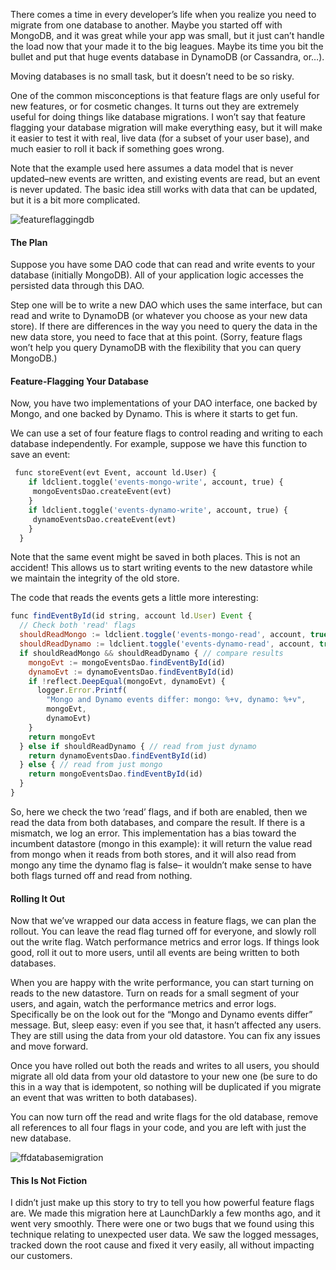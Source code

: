 There comes a time in every developer’s life when you realize you need to migrate from one database to another. Maybe you started off with MongoDB, and it was great while your app was small, but it just can’t handle the load now that your made it to the big leagues. Maybe its time you bit the bullet and put that huge events database in DynamoDB (or Cassandra, or…).

Moving databases is no small task, but it doesn’t need to be so risky.

One of the common misconceptions is that feature flags are only useful for new features, or for cosmetic changes. It turns out they are extremely useful for doing things like database migrations. I won’t say that feature flagging your database migration will make everything easy, but it will make it easier to test it with real, live data (for a subset of your user base), and much easier to roll it back if something goes wrong.

Note that the example used here assumes a data model that is never updated–new events are written, and existing events are read, but an event is never updated. The basic idea still works with data that can be updated, but it is a bit more complicated.

![featureflaggingdb](https://launchdarkly.com/images/guide/featureflaggingdb.jpg "Feature Flagging Your Database")

#### The Plan

Suppose you have some DAO code that can read and write events to your database (initially MongoDB). All of your application logic accesses the persisted data through this DAO.

Step one will be to write a new DAO which uses the same interface, but can read and write to DynamoDB (or whatever you choose as your new data store). If there are differences in the way you need to query the data in the new data store, you need to face that at this point. (Sorry, feature flags won’t help you query DynamoDB with the flexibility that you can query MongoDB.)

#### Feature-Flagging Your Database

Now, you have two implementations of your DAO interface, one backed by Mongo, and one backed by Dynamo. This is where it starts to get fun.

We can use a set of four feature flags to control reading and writing to each database independently. For example, suppose we have this function to save an event:

``` python
 func storeEvent(evt Event, account ld.User) {
    if ldclient.toggle('events-mongo-write', account, true) {
     mongoEventsDao.createEvent(evt)
    }
    if ldclient.toggle('events-dynamo-write', account, true) {
     dynamoEventsDao.createEvent(evt)
    }
  }
```
Note that the same event might be saved in both places. This is not an accident! This allows us to start writing events to the new datastore while we maintain the integrity of the old store.

The code that reads the events gets a little more interesting:

```javascript
func findEventById(id string, account ld.User) Event {
  // Check both 'read' flags
  shouldReadMongo := ldclient.toggle('events-mongo-read', account, true)
  shouldReadDynamo := ldclient.toggle('events-dynamo-read', account, true)
  if shouldReadMongo && shouldReadDynamo { // compare results
    mongoEvt := mongoEventsDao.findEventById(id)
    dynamoEvt := dynamoEventsDao.findEventById(id)
    if !reflect.DeepEqual(mongoEvt, dynamoEvt) {
      logger.Error.Printf(
        "Mongo and Dynamo events differ: mongo: %+v, dynamo: %+v",
        mongoEvt,
        dynamoEvt)
    }
    return mongoEvt
  } else if shouldReadDynamo { // read from just dynamo
    return dynamoEventsDao.findEventById(id)
  } else { // read from just mongo
    return mongoEventsDao.findEventById(id)
  }
}
```

So, here we check the two ‘read’ flags, and if both are enabled, then we read the data from both databases, and compare the result. If there is a mismatch, we log an error. This implementation has a bias toward the incumbent datastore (mongo in this example): it will return the value read from mongo when it reads from both stores, and it will also read from mongo any time the dynamo flag is false– it wouldn’t make sense to have both flags turned off and read from nothing.

#### Rolling It Out

Now that we’ve wrapped our data access in feature flags, we can plan the rollout. You can leave the read flag turned off for everyone, and slowly roll out the write flag. Watch performance metrics and error logs. If things look good, roll it out to more users, until all events are being written to both databases.

When you are happy with the write performance, you can start turning on reads to the new datastore. Turn on reads for a small segment of your users, and again, watch the performance metrics and error logs. Specifically be on the look out for the “Mongo and Dynamo events differ” message. But, sleep easy: even if you see that, it hasn’t affected any users. They are still using the data from your old datastore. You can fix any issues and move forward.

Once you have rolled out both the reads and writes to all users, you should migrate all old data from your old datastore to your new one (be sure to do this in a way that is idempotent, so nothing will be duplicated if you migrate an event that was written to both databases).

You can now turn off the read and write flags for the old database, remove all references to all four flags in your code, and you are left with just the new database.

![ffdatabasemigration](https://launchdarkly.com/images/guide/ffdatabasemigration.jpg "Feature Flag Database Migration")

#### This Is Not Fiction

I didn’t just make up this story to try to tell you how powerful feature flags are. We made this migration here at LaunchDarkly a few months ago, and it went very smoothly. There were one or two bugs that we found using this technique relating to unexpected user data. We saw the logged messages, tracked down the root cause and fixed it very easily, all without impacting our customers.
